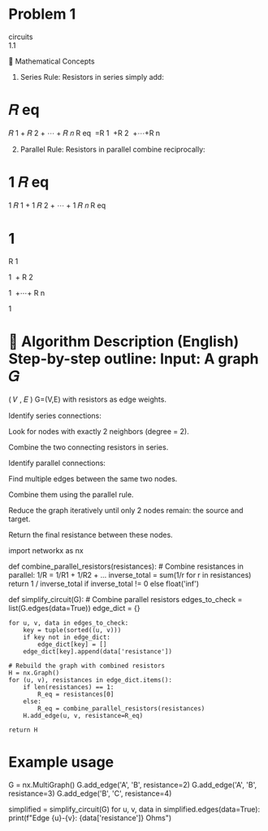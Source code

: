 # Problem 1




circuits  
1.1


🔹 Mathematical Concepts
1. Series Rule:
Resistors in series simply add:

𝑅
eq
=
𝑅
1
+
𝑅
2
+
⋯
+
𝑅
𝑛
R 
eq
​
 =R 
1
​
 +R 
2
​
 +⋯+R 
n
​
 
2. Parallel Rule:
Resistors in parallel combine reciprocally:

1
𝑅
eq
=
1
𝑅
1
+
1
𝑅
2
+
⋯
+
1
𝑅
𝑛
R 
eq
​
 
1
​
 = 
R 
1
​
 
1
​
 + 
R 
2
​
 
1
​
 +⋯+ 
R 
n
​
 
1
​
 
🔹 Algorithm Description (English)
Step-by-step outline:
Input: A graph 
𝐺
=
(
𝑉
,
𝐸
)
G=(V,E) with resistors as edge weights.

Identify series connections:

Look for nodes with exactly 2 neighbors (degree = 2).

Combine the two connecting resistors in series.

Identify parallel connections:

Find multiple edges between the same two nodes.

Combine them using the parallel rule.

Reduce the graph iteratively until only 2 nodes remain: the source and target.

Return the final resistance between these nodes.

import networkx as nx

def combine_parallel_resistors(resistances):
    # Combine resistances in parallel: 1/R = 1/R1 + 1/R2 + ...
    inverse_total = sum(1/r for r in resistances)
    return 1 / inverse_total if inverse_total != 0 else float('inf')

def simplify_circuit(G):
    # Combine parallel resistors
    edges_to_check = list(G.edges(data=True))
    edge_dict = {}

    for u, v, data in edges_to_check:
        key = tuple(sorted((u, v)))
        if key not in edge_dict:
            edge_dict[key] = []
        edge_dict[key].append(data['resistance'])

    # Rebuild the graph with combined resistors
    H = nx.Graph()
    for (u, v), resistances in edge_dict.items():
        if len(resistances) == 1:
            R_eq = resistances[0]
        else:
            R_eq = combine_parallel_resistors(resistances)
        H.add_edge(u, v, resistance=R_eq)

    return H

# Example usage
G = nx.MultiGraph()
G.add_edge('A', 'B', resistance=2)
G.add_edge('A', 'B', resistance=3)
G.add_edge('B', 'C', resistance=4)

simplified = simplify_circuit(G)
for u, v, data in simplified.edges(data=True):
    print(f"Edge {u}-{v}: {data['resistance']} Ohms")
